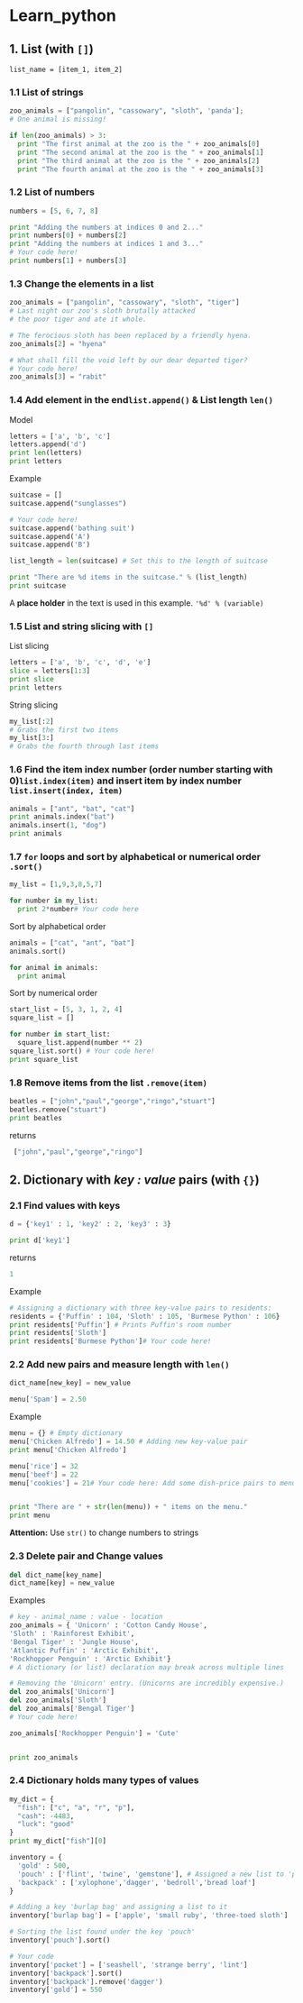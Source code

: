 # Learn_python

## 1. **List** (with ```[]```)

```
list_name = [item_1, item_2]
```
### 1.1 List of strings
```py
zoo_animals = ["pangolin", "cassowary", "sloth", 'panda'];
# One animal is missing!

if len(zoo_animals) > 3:
  print "The first animal at the zoo is the " + zoo_animals[0]
  print "The second animal at the zoo is the " + zoo_animals[1]
  print "The third animal at the zoo is the " + zoo_animals[2]
  print "The fourth animal at the zoo is the " + zoo_animals[3]
```
### 1.2 List of numbers
```py  
numbers = [5, 6, 7, 8]

print "Adding the numbers at indices 0 and 2..."
print numbers[0] + numbers[2]
print "Adding the numbers at indices 1 and 3..."
# Your code here!
print numbers[1] + numbers[3]
```
### 1.3 Change the elements in a list
```py
zoo_animals = ["pangolin", "cassowary", "sloth", "tiger"]
# Last night our zoo's sloth brutally attacked
# the poor tiger and ate it whole.

# The ferocious sloth has been replaced by a friendly hyena.
zoo_animals[2] = "hyena"

# What shall fill the void left by our dear departed tiger?
# Your code here!
zoo_animals[3] = "rabit"

```
### 1.4 Add element in the end```list.append()``` & List length ```len()```
Model
```py
letters = ['a', 'b', 'c']
letters.append('d')
print len(letters)
print letters
```
Example
```py
suitcase = []
suitcase.append("sunglasses")

# Your code here!
suitcase.append('bathing suit')
suitcase.append('A')
suitcase.append('B')

list_length = len(suitcase) # Set this to the length of suitcase

print "There are %d items in the suitcase." % (list_length)
print suitcase
```
A **place holder** in the text is used in this example. ```'%d' % (variable)```

### 1.5 List and string slicing with ```[]```
List slicing
```py
letters = ['a', 'b', 'c', 'd', 'e']
slice = letters[1:3]
print slice
print letters
```
String slicing
```py
my_list[:2]
# Grabs the first two items
my_list[3:]
# Grabs the fourth through last items
```
### 1.6 Find the item index number (order number starting with 0)```list.index(item)``` and insert item by index number ```list.insert(index, item)```
```py
animals = ["ant", "bat", "cat"]
print animals.index("bat")
animals.insert(1, "dog")
print animals
```
### 1.7 ```for``` loops and sort by alphabetical or numerical order ```.sort()```
```py
my_list = [1,9,3,8,5,7]

for number in my_list:
  print 2*number# Your code here
```
Sort by alphabetical order
```py
animals = ["cat", "ant", "bat"]
animals.sort()

for animal in animals:
  print animal
```
Sort by numerical order
```py
start_list = [5, 3, 1, 2, 4]
square_list = []

for number in start_list:
  square_list.append(number ** 2)    
square_list.sort() # Your code here!
print square_list  
```
### 1.8 Remove items from the list ```.remove(item)```
```py
beatles = ["john","paul","george","ringo","stuart"]
beatles.remove("stuart")
print beatles
```
returns
```py
 ["john","paul","george","ringo"]
```
## 2. **Dictionary** with ***key : value*** pairs (with ```{}```)
### 2.1 Find values with keys
```py
d = {'key1' : 1, 'key2' : 2, 'key3' : 3}
```
```py
print d['key1']
```
returns
```py
1
```
Example
```py
# Assigning a dictionary with three key-value pairs to residents:
residents = {'Puffin' : 104, 'Sloth' : 105, 'Burmese Python' : 106}
print residents['Puffin'] # Prints Puffin's room number
print residents['Sloth']
print residents['Burmese Python']# Your code here!
```
### 2.2 Add new pairs and measure length with ```len()```

```py
dict_name[new_key] = new_value

menu['Spam'] = 2.50
```
Example
```py
menu = {} # Empty dictionary
menu['Chicken Alfredo'] = 14.50 # Adding new key-value pair
print menu['Chicken Alfredo']

menu['rice'] = 32
menu['beef'] = 22
menu['cookies'] = 21# Your code here: Add some dish-price pairs to menu!


print "There are " + str(len(menu)) + " items on the menu."
print menu
```
**Attention:** Use ```str()``` to change numbers to strings

### 2.3 Delete pair and Change values
```py
del dict_name[key_name]
dict_name[key] = new_value
```
Examples
```py
# key - animal_name : value - location
zoo_animals = { 'Unicorn' : 'Cotton Candy House',
'Sloth' : 'Rainforest Exhibit',
'Bengal Tiger' : 'Jungle House',
'Atlantic Puffin' : 'Arctic Exhibit',
'Rockhopper Penguin' : 'Arctic Exhibit'}
# A dictionary (or list) declaration may break across multiple lines

# Removing the 'Unicorn' entry. (Unicorns are incredibly expensive.)
del zoo_animals['Unicorn']
del zoo_animals['Sloth']
del zoo_animals['Bengal Tiger']
# Your code here!

zoo_animals['Rockhopper Penguin'] = 'Cute'


print zoo_animals
```
### 2.4 Dictionary holds many types of values
```py
my_dict = {
  "fish": ["c", "a", "r", "p"],
  "cash": -4483,
  "luck": "good"
}
print my_dict["fish"][0]
```
```py
inventory = {
  'gold' : 500,
  'pouch' : ['flint', 'twine', 'gemstone'], # Assigned a new list to 'pouch' key
  'backpack' : ['xylophone','dagger', 'bedroll','bread loaf']
}

# Adding a key 'burlap bag' and assigning a list to it
inventory['burlap bag'] = ['apple', 'small ruby', 'three-toed sloth']

# Sorting the list found under the key 'pouch'
inventory['pouch'].sort()

# Your code
inventory['pocket'] = ['seashell', 'strange berry', 'lint']
inventory['backpack'].sort()
inventory['backpack'].remove('dagger')
inventory['gold'] = 550
```
